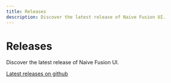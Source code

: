 ```yaml
---
title: Releases
description: Discover the latest release of Naive Fusion UI.
---
```


# Releases

Discover the latest release of Naive Fusion UI.

[Latest releases on github](https://github.com/ronannnn/n-fusion-ui/releases)

